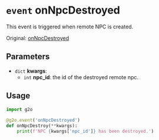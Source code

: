 # `event` onNpcDestroyed

This event is triggered when remote NPC is created.

Original: [onNpcDestroyed](https://gothicmultiplayerteam.gitlab.io/docs/0.3.0/script-reference/server-events/npc/onNpcDestroyed/)

## Parameters
* `dict` **kwargs**:
    * `int` **npc_id**: the id of the destroyed remote npc.

## Usage
```python
import g2o
        
@g2o.event('onNpcDestroyed')
def onNpcDestroy(**kwargs):
    print(f'NPC {kwargs['npc_id']} has been destroyed.')
```